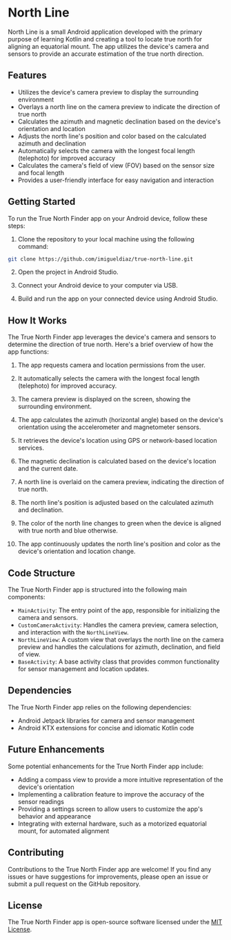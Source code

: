 # North Line

North Line  is a small Android application developed with the primary purpose of learning Kotlin and creating a tool to locate true north for aligning an equatorial mount. The app utilizes the device's camera and sensors to provide an accurate estimation of the true north direction.

## Features

- Utilizes the device's camera preview to display the surrounding environment
- Overlays a north line on the camera preview to indicate the direction of true north
- Calculates the azimuth and magnetic declination based on the device's orientation and location
- Adjusts the north line's position and color based on the calculated azimuth and declination
- Automatically selects the camera with the longest focal length (telephoto) for improved accuracy
- Calculates the camera's field of view (FOV) based on the sensor size and focal length
- Provides a user-friendly interface for easy navigation and interaction

## Getting Started

To run the True North Finder app on your Android device, follow these steps:

1. Clone the repository to your local machine using the following command:

```bash
git clone https://github.com/imigueldiaz/true-north-line.git
```


2. Open the project in Android Studio.

3. Connect your Android device to your computer via USB.

4. Build and run the app on your connected device using Android Studio.

## How It Works

The True North Finder app leverages the device's camera and sensors to determine the direction of true north. Here's a brief overview of how the app functions:

1. The app requests camera and location permissions from the user.

2. It automatically selects the camera with the longest focal length (telephoto) for improved accuracy.

3. The camera preview is displayed on the screen, showing the surrounding environment.

4. The app calculates the azimuth (horizontal angle) based on the device's orientation using the accelerometer and magnetometer sensors.

5. It retrieves the device's location using GPS or network-based location services.

6. The magnetic declination is calculated based on the device's location and the current date.

7. A north line is overlaid on the camera preview, indicating the direction of true north.

8. The north line's position is adjusted based on the calculated azimuth and declination.

9. The color of the north line changes to green when the device is aligned with true north and blue otherwise.

10. The app continuously updates the north line's position and color as the device's orientation and location change.

## Code Structure

The True North Finder app is structured into the following main components:

- `MainActivity`: The entry point of the app, responsible for initializing the camera and sensors.
- `CustomCameraActivity`: Handles the camera preview, camera selection, and interaction with the `NorthLineView`.
- `NorthLineView`: A custom view that overlays the north line on the camera preview and handles the calculations for azimuth, declination, and field of view.
- `BaseActivity`: A base activity class that provides common functionality for sensor management and location updates.

## Dependencies

The True North Finder app relies on the following dependencies:

- Android Jetpack libraries for camera and sensor management
- Android KTX extensions for concise and idiomatic Kotlin code

## Future Enhancements

Some potential enhancements for the True North Finder app include:

- Adding a compass view to provide a more intuitive representation of the device's orientation
- Implementing a calibration feature to improve the accuracy of the sensor readings
- Providing a settings screen to allow users to customize the app's behavior and appearance
- Integrating with external hardware, such as a motorized equatorial mount, for automated alignment

## Contributing

Contributions to the True North Finder app are welcome! If you find any issues or have suggestions for improvements, please open an issue or submit a pull request on the GitHub repository.

## License

The True North Finder app is open-source software licensed under the [MIT License](LICENSE).
